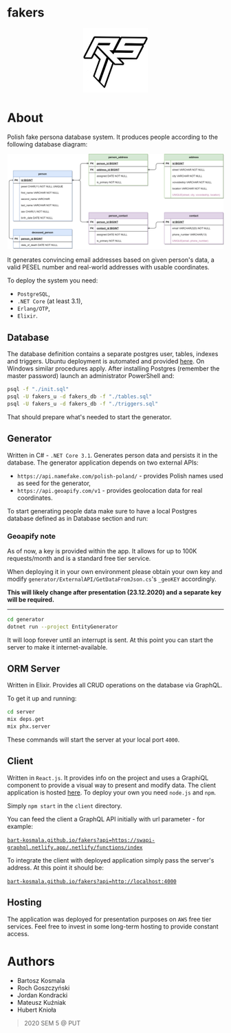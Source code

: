 # fakers

<p align="center">
  <img src="client/src/Assets/logo512frs.png" width="150" title="Logo">
</p>


# About
Polish fake persona database system. It produces people according to the following database diagram:

<p align="center">
  <img src="database/diagrams/fakers_db.png" title="Logo">
</p>

It generates convincing email addresses based on given person's data, a valid PESEL number and real-world addresses with usable coordinates.

To deploy the system you need:
* `PostgreSQL`, 
* `.NET Core` (at least 3.1),
* `Erlang/OTP`,
* `Elixir`.

## Database

The database definition contains a separate postgres user, tables, indexes and triggers. Ubuntu deployment is automated and provided [here](database/README.md). 
On Windows similar procedures apply. After installing Postgres (remember the master password) launch an administrator PowerShell and:

```sh
psql -f "./init.sql"
psql -U fakers_u -d fakers_db -f "./tables.sql"
psql -U fakers_u -d fakers_db -f "./triggers.sql"
```

That should prepare what's needed to start the generator.

## Generator

Written in C# - `.NET Core 3.1`. Generates person data and persists it in the database. The generator application depends on two external APIs:
* `https://api.namefake.com/polish-poland/` - provides Polish names used as seed for the generator,
* `https://api.geoapify.com/v1` - provides geolocation data for real coordinates.

To start generating people data make sure to have a local Postgres database defined as in Database section and run:

### Geoapify note

As of now, a key is provided within the app. It allows for up to 100K requests/month and is a standard free tier service. 

When deploying it in your own environment please obtain your own key and modify `generator/ExternalAPI/GetDataFromJson.cs`'s `_geoKEY` accordingly.

__**This will likely change after presentation (23.12.2020) and a separate key will be required.**__

---

```sh
cd generator
dotnet run --project EntityGenerator
```

It will loop forever until an interrupt is sent. At this point you can start the server to make it internet-available.

## ORM Server

Written in Elixir. Provides all CRUD operations on the database via GraphQL. 

To get it up and running:
```sh
cd server
mix deps.get
mix phx.server
```

These commands will start the server at your local port `4000`.

## Client

Written in `React.js`. It provides info on the project and uses a GraphiQL component to provide a visual way to present and modify data. The client application is hosted [here](https://bart-kosmala.github.io/fakers/). To deploy your own you need `node.js` and `npm`. 

Simply `npm start` in the `client` directory.

You can feed the client a GraphQL API initially with url parameter - for example: 

[`bart-kosmala.github.io/fakers?api=https://swapi-graphql.netlify.app/.netlify/functions/index`](https://bart-kosmala.github.io/fakers?api=https://swapi-graphql.netlify.app/.netlify/functions/index)

To integrate the client with deployed application simply pass the server's address. At this point it should be:

[`bart-kosmala.github.io/fakers?api=http://localhost:4000`](https://bart-kosmala.github.io/fakers?api=http://localhost:4000)

## Hosting

The application was deployed for presentation purposes on `AWS` free tier services. Feel free to invest in some long-term hosting to provide constant access.

# Authors
- Bartosz Kosmala
- Roch Goszczyński
- Jordan Kondracki
- Mateusz Kuźniak
- Hubert Knioła

> 2020 SEM 5 @ PUT
